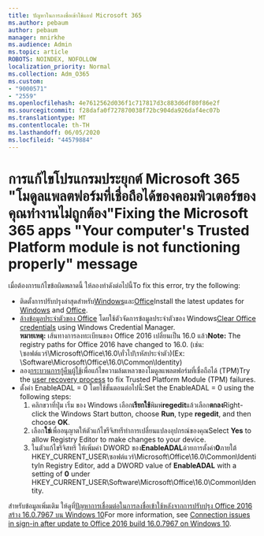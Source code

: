 ```yaml
---
title: ปัญหาในการลงชื่อเข้าใช้แอป Microsoft 365
ms.author: pebaum
author: pebaum
manager: mnirkhe
ms.audience: Admin
ms.topic: article
ROBOTS: NOINDEX, NOFOLLOW
localization_priority: Normal
ms.collection: Adm_O365
ms.custom:
- "9000571"
- "2559"
ms.openlocfilehash: 4e7612562d036f1c717817d3c883d6df80f86e2f
ms.sourcegitcommit: f28dafa0f727870038f72bc904da926daf4ec07b
ms.translationtype: MT
ms.contentlocale: th-TH
ms.lasthandoff: 06/05/2020
ms.locfileid: "44579884"
---
```

# <a name="fixing-the-microsoft-365-apps-your-computers-trusted-platform-module-is-not-functioning-properly-message"></a><span data-ttu-id="821fd-102">การแก้ไขโปรแกรมประยุกต์ Microsoft 365 "โมดูลแพลตฟอร์มที่เชื่อถือได้ของคอมพิวเตอร์ของคุณทํางานไม่ถูกต้อง"</span><span class="sxs-lookup"><span data-stu-id="821fd-102">Fixing the Microsoft 365 apps "Your computer's Trusted Platform module is not functioning properly" message</span></span>

<span data-ttu-id="821fd-103">เมื่อต้องการแก้ไขข้อผิดพลาดนี้ ให้ลองทําดังต่อไปนี้</span><span class="sxs-lookup"><span data-stu-id="821fd-103">To fix this error, try the following:</span></span>

- <span data-ttu-id="821fd-104">ติดตั้งการปรับปรุงล่าสุดสําหรับ[Windows](https://support.microsoft.com/help/4027667/windows-10-update)และ[Office](https://support.office.com/article/update-office-and-your-computer-with-microsoft-update-2ab296f3-7f03-43a2-8e50-46de917611c5)</span><span class="sxs-lookup"><span data-stu-id="821fd-104">Install the latest updates for [Windows](https://support.microsoft.com/help/4027667/windows-10-update) and [Office](https://support.office.com/article/update-office-and-your-computer-with-microsoft-update-2ab296f3-7f03-43a2-8e50-46de917611c5).</span></span>
- <span data-ttu-id="821fd-105">[ล้างข้อมูลประจำตัวของ Office](https://docs.microsoft.com/eoffice/troubleshoot/error-messages/another-account-already-signed-in#step-3-clear-cached-credentials-on-the-computer) โดยใช้ตัวจัดการข้อมูลประจำตัวของ Windows</span><span class="sxs-lookup"><span data-stu-id="821fd-105">[Clear Office credentials](https://docs.microsoft.com/eoffice/troubleshoot/error-messages/another-account-already-signed-in#step-3-clear-cached-credentials-on-the-computer) using Windows Credential Manager.</span></span><br/>
    <span data-ttu-id="821fd-106">**หมายเหตุ:** เส้นทางการลงทะเบียนของ Office 2016 เปลี่ยนเป็น 16.0 แล้ว</span><span class="sxs-lookup"><span data-stu-id="821fd-106">**Note:** The registry paths for Office 2016 have changed to 16.0.</span></span> <span data-ttu-id="821fd-107">(เช่น: \ซอฟต์แวร์\Microsoft\Office\16.0\ทั่วไป\รหัสประจําตัว\)</span><span class="sxs-lookup"><span data-stu-id="821fd-107">(Ex: \Software\Microsoft\Office\16.0\Common\Identity\)</span></span>
- <span data-ttu-id="821fd-108">ลอง[กระบวนการกู้คืนผู้ใช้](https://docs.microsoft.com/office365/troubleshoot/administration/connection-issue-when-sign-in-office-2016#symptom-2)เพื่อแก้ไขความล้มเหลวของโมดูลแพลตฟอร์มที่เชื่อถือได้ (TPM)</span><span class="sxs-lookup"><span data-stu-id="821fd-108">Try the [user recovery process](https://docs.microsoft.com/office365/troubleshoot/administration/connection-issue-when-sign-in-office-2016#symptom-2) to fix Trusted Platform Module (TPM) failures.</span></span>
- <span data-ttu-id="821fd-109">ตั้งค่า EnableADAL = 0 โดยใช้ขั้นตอนต่อไปนี้:</span><span class="sxs-lookup"><span data-stu-id="821fd-109">Set the EnableADAL = 0 using the following steps:</span></span>  
    1. <span data-ttu-id="821fd-110">คลิกขวาที่ปุ่ม เริ่ม ของ Windows เลือก**เรียกใช้**พิมพ์**regedit**แล้วเลือก**ตกลง**</span><span class="sxs-lookup"><span data-stu-id="821fd-110">Right-click the Windows Start button, choose **Run**, type **regedit**, and then choose **OK**.</span></span>
    2. <span data-ttu-id="821fd-111">เลือก**ใช่**เพื่ออนุญาตให้ตัวแก้ไขรีจิสทรีทําการเปลี่ยนแปลงอุปกรณ์ของคุณ</span><span class="sxs-lookup"><span data-stu-id="821fd-111">Select **Yes** to allow Registry Editor to make changes to your device.</span></span>
    3. <span data-ttu-id="821fd-112">ในตัวแก้ไขรีจิสทรี ให้เพิ่มค่า DWORD ของ**EnableADAL**ด้วยการตั้งค่า**0**ภายใต้ HKEY_CURRENT_USER\ซอฟต์แวร์\Microsoft\Office\16.0\Common\Identity</span><span class="sxs-lookup"><span data-stu-id="821fd-112">In Registry Editor, add a DWORD value of **EnableADAL** with a setting of **0** under HKEY_CURRENT_USER\Software\Microsoft\Office\16.0\Common\Identity.</span></span>

<span data-ttu-id="821fd-113">สําหรับข้อมูลเพิ่มเติม ให้ดูที่[ปัญหาการเชื่อมต่อในการลงชื่อเข้าใช้หลังจากการปรับปรุง Office 2016 สร้าง 16.0.7967 บน Windows 10](https://docs.microsoft.com/office365/troubleshoot/administration/connection-issue-when-sign-in-office-2016)</span><span class="sxs-lookup"><span data-stu-id="821fd-113">For more information, see [Connection issues in sign-in after update to Office 2016 build 16.0.7967 on Windows 10](https://docs.microsoft.com/office365/troubleshoot/administration/connection-issue-when-sign-in-office-2016).</span></span>